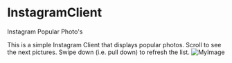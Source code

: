# InstagramClient
Instagram Popular Photo's

This is a simple Instagram Client that displays popular photos. Scroll to see the next pictures. Swipe down (i.e. pull down) to 
refresh the list.
![MyImage](https://github.com/jheron/InstagramClient/PopularPhotos.gif)
